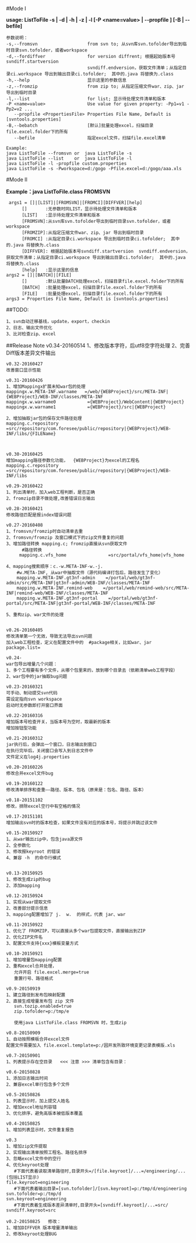 #Mode I

**usage: ListToFile -s | -d | -h | -z | -l     [-P <name=value> | --propfile <PropertiesFile>]  [-B | --befile]**

    参数说明：
    -s,--fromsvn                   from svn to; 从svn库svn.tofolder导出到临时目录svn.tofolder，或者workspace
    -d,--fordiffver                for version diffrent; 根据起始版本号svndiff.startversion
                                   svndiff.endversion，获取文件清单；从指定目录ci.workspace 导出到输出目录ci.tofolder;  其中的.java 将替换为.class
    -h,--help                      显示这里的参数信息
    -z,--fromzip                   from zip to; 从指定压缩文件war、zip、jar 导出到临时目录
    -l,--list                      for list; 显示待处理文件清单和版本
    -P <name=value>                Use value for given property: -Pp1=v1 -Pp2=v2 ...
       --propfile <PropertiesFile> Properties File Name, Default is [svntools.properties]
    -B,--bebatch                   [默认]批量处理excel，扫描目录file.excel.folder下的所有
       --befile                    指定excel文件，扫描file.excel清单

    Example:
    java ListToFile --fromsvn or  java ListToFile -s
    java ListToFile --list    or  java ListToFile -l
    java ListToFile -l -propfile custom.properties
    java ListToFile -s -Pworkspace=d:/gogo -Pfile.excel=d:/gogo/aaa.xls
    
    
#Mode II    

**Example：java ListToFile.class FROMSVN**

     args1 = []|[LIST]|[FROMSVN]|[FROMCI][DIFFVER][help]
          []       :无参数时同LIST，显示待处理文件清单和版本
          [LIST]   :显示待处理文件清单和版本
          [FROMSVN]:从svn库svn.tofolder导出到临时目录svn.tofolder，或者workspace
          [FROMZIP]:从指定压缩文件war、zip、jar 导出到临时目录
          [FROMCI] :从指定目录ci.workspace 导出到临时目录ci.tofolder;  其中的.java 将替换为.class
          [DIFFVER]: 根据起始版本号svndiff.startversion  svndiff.endversion，获取文件清单；从指定目录ci.workspace 导出到输出目录ci.tofolder;  其中的.java 将替换为.class
          [help]   :显示这里的信息
    args2 = []|[BATCH]|[FILE]
          []       :默认批量BATCH处理excel，扫描目录file.excel.folder下的所有
          [BATCH]  :批量处理excel，扫描目录file.excel.folder下的所有
          [FILE]   :批量处理excel，扫描目录file.excel.folder下的所有
    args3 = Properties File Name, Default is [svntools.properties]

##TODO:

	1、svn自动迁移基线，update，export，checkin
	2、日志、输出文件优化
	3、比对检查zip、excel

##Release Note
	v0.34-20160514
	1、修改版本字符，后utf8空字符处理
	2、完善Diff版本差异文件输出
	
	v0.32-20160427
	改善窗口显示性能
	
	v0.31-20160426
	1、增加Mappingx扩展未知war包的处理
	mappingx.w.META-INF.warname   =/web/{WEBProject}/src/META-INF|{WEBProject}/WEB-INF/classes/META-INF
	mappingx.w.warname0            ={WEBProject}/WebContent|{WEBProject}
	mappingx.w.warname1            ={WEBProject}/src|{WEBProject}
	
	2、增加抽取jar包的保存文件路径处理
	mapping.c.repository         =src/repository/com.foresee/public/repository|{WEBProject}/WEB-INF/libs/{FILEName}
	
	
	
	v0.30-20160425
	增加mapping路径参数化功能，  {WEBProject}为excel的工程名
	mapping.c.repository     =src/repository/com.foresee/public/repository|{WEBProject}/WEB-INF/libs
	
	v0.29-20160422
	1、列出清单时，加入web工程判断，是否正确
	2、fromzip目录不做处理,改善错误日志输出
	
	v0.28-20160421
	修改路径匹配是报index错误问题
	
	v0.27-20160408
	1、fromsvn/fromzip时自动清单去重  
	2、fromsvn/fromzip 及窗口模式下的zip文件重复的问题
	3、增加路径转换 mapping.c; fromzip直接从svn获取文件
	      #路径转换
	     mapping.c.vfs_home                =src/portal/vfs_home|vfs_home
	     
	4、mapping搜索顺序：c.-w.META-INF-w.-j.
	    #w.META-INF, 从war中抽取文件（源代码编译打包后，路径发生了变化）
		mapping.w.META-INF.gt3nf-admin    =/portal/web/gt3nf-admin/src/META-INF|gt3nf-admin/WEB-INF/classes/META-INF
		mapping.w.META-INF.remind-web    =/portal/web/remind-web/src/META-INF|remind-web/WEB-INF/classes/META-INF
		mapping.w.META-INF.gt3nf-portal    =/portal/web/gt3nf-portal/src/META-INF|gt3nf-portal/WEB-INF/classes/META-INF
	   
	5、重构zip、war文件的处理
	
	
	v0.26-20160405
	修改清单第一个无效，导致无法导出svn问题
	加入web工程检查，定义在配置文件中的  #package相关，比如war、jar   package.list=
	
	v0.24-
	war包导出增量几个问题：
	1、多个工程要有多个文件，从哪个包里来的，放到哪个目录去（依赖清单web工程字段）
	2、war包中的jar抽取bug问题
	
	v0.23-20160321
	可手动、制动提交svn代码
	需设定指向svn workspace
	启动时无参数即打开窗口界面
	
	v0.22-20160316
	增加版本号检查开关，当版本号为空时，取最新的版本
	增加按钮型功能
	
	v0.21-20160312
	jar执行后，会弹出一个窗口，日志输出到窗口
	在执行完毕后，关闭窗口会写入到日志文件中
	文件定义在log4j.properties
	
	v0.20-20160226
	修改合并excel文件bug
	
	v0.19-20160122
	修改清单排序和查重——路径、版本、包名（原来是：包名、路径、版本）
	
	v0.18-20151102
	修改，排除excel空行中有空格的情况
	
	v0.17-20151101
	增加输出svn时的版本检查，如果文件没有对应的版本号，将提示并跳过该文件
	
	v0.15-20150927
	1、从war输出zip中，包含java源文件
	2、全参数化
	3、修改报keyroot 的错误
	4、兼容 -h  的命令行模式
	
	
	v0.13-20150925
	1、修改生成zip的bug
	2、添加mapping
	
	v0.12-20150924
	1、实现从war提取文件
	2、改善部分提示信息
	3、mapping配置增加了 j.  w.  的样式，代表 jar、war
	  
	v0.11-20150922
	1、优化了 FROMZIP，可以直接从多个war包提取文件，直接输出到ZIP
	2、优化ZIP文件名
	3、配置文件支持{xxx}模板变量方式
	  
	v0.10-20150921
	1、增加增量包mapping配置
	2、重构excel合并处理，
	   允许开启 file.excel.merge=true 
	   重置行号、路径格式
	  
	v0.9-20150919
	1、建立路径到发布包映射配置
	2、直接生成增量发布包 zip 文件
	   svn.tozip.enabled=true
	   zip.tofolder=p:/tmp/e
	
	   使用java ListToFile.class FROMSVN 时，生成zip
	  
	v0.8-20150909
	1、自动按照模板合并excel文件 
	配置文件需要加入 file.excel.template=p:/因开发所致环境变更记录表模版.xls
	
	v0.7-20150901
	1、列表提示存在空目录   <<< 注意 >>> 清单包含有目录：
	
	v0.6-20150828
	1、添加日志输出时间
	2、兼容excel单行包含多个文件
	
	v0.5-20150826
	1、列表显示时，加上提交人姓名
	2、增加excel地址列容错
	3、优化排序，避免高版本被低版本覆盖
	
	v0.4-20150825
	1、增加列表显示时，文件重复报告
	
	v0.3
	1、增加zip文件提取
	2、实现输出清单按照工程名、路径名排序
	3、忽略excel文件中的空行
	4、优化keyroot处理
	   #下面代表着读取清单路径时,目录开头=/[file.keyroot]/...=/engineering/...  (包括LIST显示)
	file.keyroot=engineering
	   #下面代表着输出目录=[svn.tofolder]/[svn.keyroot]=p:/tmp/d/engineering
	svn.tofolder=p:/tmp/d
	svn.keyroot=engineering
	   #下面代表着生成版本差异清单时,目录开头=[svndiff.keyroot]/...=src/ 
	svndiff.keyroot=src
	
	v0.2-20150825   修改：
	1、增加DIFFVER 版本增量清单输出
	2、修改keyroot处理BUG
